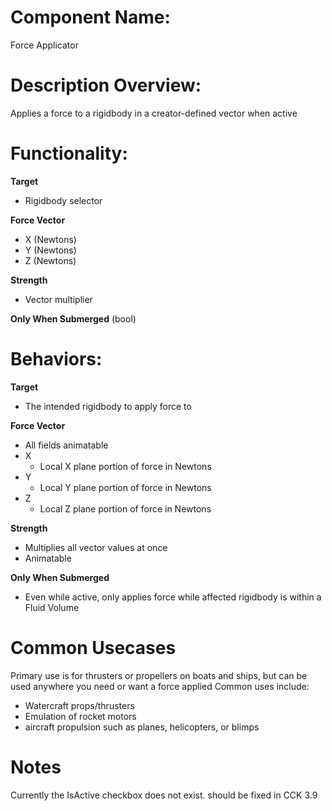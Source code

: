 # Component Name:

Force Applicator

# Description Overview:

Applies a force to a rigidbody in a creator-defined vector when active

# Functionality:

__Target__
- Rigidbody selector

__Force Vector__
- X (Newtons)
- Y (Newtons)
- Z (Newtons)

__Strength__
- Vector multiplier

__Only When Submerged__ (bool)

# Behaviors:

__Target__
- The intended rigidbody to apply force to

__Force Vector__
- All fields animatable
- X
	- Local X plane portion of force in Newtons
- Y
	- Local Y plane portion of force in Newtons
- Z
	- Local Z plane portion of force in Newtons

__Strength__
- Multiplies all vector values at once
- Animatable

__Only When Submerged__
- Even while active, only applies force while affected rigidbody is within a Fluid Volume

# Common Usecases

Primary use is for thrusters or propellers on boats and ships, but can be used anywhere you need or want a force applied
Common uses include:
- Watercraft props/thrusters
- Emulation of rocket motors
- aircraft propulsion such as planes, helicopters, or blimps

# Notes

Currently the IsActive checkbox does not exist. should be fixed in CCK 3.9

